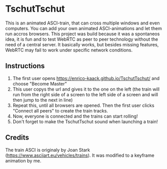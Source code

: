# TschutTschut

This is an animated ASCI-train, that can cross multiple windows and even computers. You can add your own animated ASCI-animations and let them run accros browsers.
This project was build because it was a spontaneos idea, it is fun and to test WebRTC as peer to peer technology without the need of a central server. It basically works, but besides missing features, WebRTC may fail to work under specific network conditions.

## Instructions
1. The first user opens https://enrico-kaack.github.io/TschutTschut/ and choose "Become Master"
2. This user copys the url and gives it to the one on the left (the train will run from the right side of a screen to the left side of a screen and will then jump to the next in line)
3. Repeat this, until all browsers are opened. Then the first user clicks "Connect all peers" to create the train tracks.
4. Now, everyone is connected and the trains can start rolling!
5. Don't forget to make the TschutTschut sound when launching a train!

## Credits

The train ASCI is originaly by Joan Stark (https://www.asciiart.eu/vehicles/trains). It was modified to a keyframe animation by me.
